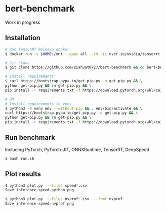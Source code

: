 # bert-benchmark

Work in progress

## Installation

```bash
# Run TensorRT Release docker
$ docker run -v $HOME:/mnt --gpus all --rm -ti nvcr.io/nvidia/tensorrt:21.09-py3

# Git clone
$ git clone https://github.com/siahuat0727/bert-benchmark && cd bert-benchmark

# Install requirements
$ curl https://bootstrap.pypa.io/get-pip.py -o get-pip.py && \
python get-pip.py && rm get-pip.py && \
pip install -r requirements.txt -f https://download.pytorch.org/whl/cu113/torch_stable.html

# OR
# Install requirements in venv
$ python3 -m venv env --without-pip && . env/bin/activate && \
curl https://bootstrap.pypa.io/get-pip.py -o get-pip.py && \
python get-pip.py && rm get-pip.py && \
pip install -r requirements.txt -f https://download.pytorch.org/whl/cu113/torch_stable.html
```

## Run benchmark

Including PyTorch, PyTorch-JIT, ONNXRuntime, TensorRT, DeepSpeed

```bash
$ bash run.sh
```

## Plot results

```bash
$ python3 plot.py  --files speed*.csv
Save inference-speed-python.png

$ python3 plot.py  --files nvprof*.csv  --frmt nvprof
Save inference-speed-nvprof.png
```
